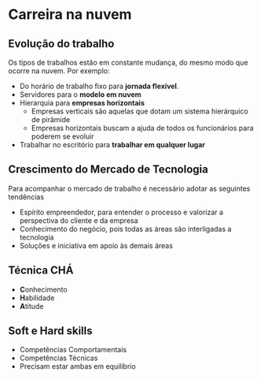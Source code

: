 # Carreira na nuvem

## Evolução do trabalho

Os tipos de trabalhos estão em constante mudança, do mesmo modo que ocorre na nuvem. Por exemplo:

- Do horário de trabalho fixo para **jornada flexível**.
- Servidores para o **modelo em nuvem**
- Hierarquia para **empresas horizontais**
  - Empresas verticais são aquelas que dotam um sistema hierárquico de pirâmide
  - Empresas horizontais buscam a ajuda de todos os funcionários para poderem se evoluir
- Trabalhar no escritório para **trabalhar em qualquer lugar**

## Crescimento do Mercado de Tecnologia

Para acompanhar o mercado de trabalho é necessário adotar as seguintes tendências

- Espírito empreendedor, para entender o processo e valorizar a perspectiva do cliente e da empresa
- Conhecimento do negócio, pois todas as áreas são interligadas a tecnologia
- Soluções e iniciativa em apoio às demais áreas

## Técnica CHÁ

- **C**onhecimento
- **H**abilidade
- **A**titude

## Soft e Hard skills

- Competências Comportamentais
- Competências Técnicas
- Precisam estar ambas em equilíbrio
